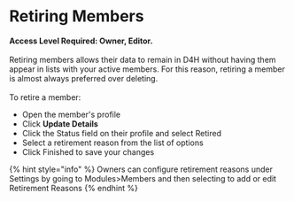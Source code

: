 # Retiring Members

**Access Level Required: Owner, Editor.**\
**﻿**\
Retiring members allows their data to remain in D4H without having them appear in lists with your active members. For this reason, retiring a member is almost always preferred over deleting. \
\
To retire a member:

* Open the member's profile
* Click **Update Details**
* Click the Status field on their profile and select Retired
* Select a retirement reason from the list of options
* Click Finished to save your changes

{% hint style="info" %}
Owners can configure retirement reasons under Settings by going to Modules>Members and then selecting to add or edit Retirement Reasons
{% endhint %}
